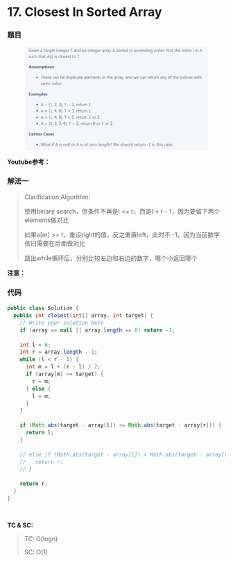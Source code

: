 # 17. Closest In Sorted Array

### 题目 <a href="#ti-mu" id="ti-mu"></a>

<figure><img src="../../.gitbook/assets/image (103) (3).png" alt=""><figcaption></figcaption></figure>

**Youtube参考：**

### 解法一 <a href="#jie-fa-yi" id="jie-fa-yi"></a>

> Clarification:Algorithm:
>
> 使用binary search，但条件不再是l <= r，而是l < r - 1，因为要留下两个elements做对比
>
> 如果a\[m] >= t，重设right的值，反之重置left，此时不 -1，因为当前数字依旧需要在后面做对比
>
> 跳出while循环后，分别比较左边和右边的数字，哪个小返回哪个

**注意：**

### 代码 <a href="#dai-ma" id="dai-ma"></a>

```java
public class Solution {
  public int closest(int[] array, int target) {
    // Write your solution here
    if (array == null || array.length == 0) return -1;

    int l = 0;
    int r = array.length - 1;
    while (l < r - 1) {
      int m = l + (r - l) / 2;
      if (array[m] >= target) {
        r = m;
      } else {
        l = m;
      }
    }

    if (Math.abs(target - array[l]) <= Math.abs(target - array[r])) {
      return l;
    }

    // else if (Math.abs(target - array[l]) > Math.abs(target - array[r])) {
    //   return r;
    // }

    return r;
  }
}

```

​

**TC & SC:**&#x20;

> TC: O(logn)
>
> SC: O(1)
